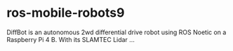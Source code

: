 # ros-mobile-robots9
DiffBot is an autonomous 2wd differential drive robot using ROS Noetic on a Raspberry Pi 4 B. With its SLAMTEC Lidar …
